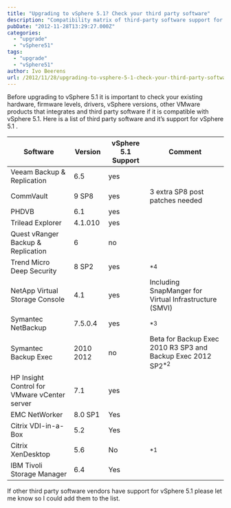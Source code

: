 ```yaml
---
title: "Upgrading to vSphere 5.1? Check your third party software"
description: "Compatibility matrix of third-party software support for VMware vSphere 5.1 upgrade."
pubDate: "2012-11-28T13:29:27.000Z"
categories: 
  - "upgrade"
  - "vSphere51"
tags: 
  - "upgrade"
  - "vSphere51"
author: Ivo Beerens
url: /2012/11/28/upgrading-to-vsphere-5-1-check-your-third-party-software/
---
```


Before upgrading to vSphere 5.1 it is important to check your existing hardware, firmware levels, drivers, vSphere versions, other VMware products that integrates and third party software if it is compatible with vSphere 5.1. Here is a list of third party software and it’s support for vSphere 5.1 .

| **Software** | **Version** | **vSphere 5.1 Support** | **Comment** |
|---|---|---|---|
| Veeam Backup &amp; Replication | 6.5 | yes |  |
| CommVault | 9 SP8 | yes | 3 extra SP8 post patches needed |
| PHDVB | 6.1 | yes |  |
| Trilead Explorer | 4.1.010 | yes |  |
| Quest vRanger Backup &amp; Replication | 6 | no |  |
| Trend Micro Deep Security | 8 SP2 | yes | <sup>\*4 </sup> |
| NetApp Virtual Storage Console | 4.1 | yes | Including SnapManger for Virtual Infrastructure (SMVI) |
| Symantec NetBackup | 7.5.0.4 | yes | <sup>\*3 </sup> |
| Symantec Backup Exec | 2010    2012 | no | Beta for Backup Exec 2010 R3 SP3 and Backup Exec 2012 SP2<sup>\*2</sup> |
| HP Insight Control for VMware vCenter server | 7.1 | yes |  |
| EMC NetWorker | 8.0 SP1 | Yes |  |
| Citrix VDI-in-a-Box | 5.2 | Yes |  |
| Citrix XenDesktop | 5.6 | No | <sup>\*1</sup> |
| IBM Tivoli Storage Manager | 6.4 | Yes |  |

If other third party software vendors have support for vSphere 5.1 please let me know so I could add them to the list.
